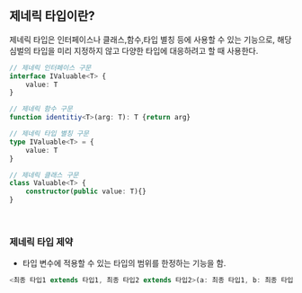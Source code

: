 ## 제네릭 타입이란?

제네릭 타입은 인터페이스나 클래스,함수,타입 별칭 등에 사용할 수 있는 기능으로,
해당 심벌의 타입을 미리 지정하지 않고 다양한 타입에 대응하려고 할 때 사용한다.

```TypeScript
// 제네릭 인터페이스 구문
interface IValuable<T> {
    value: T
}

// 제네릭 함수 구문
function identitiy<T>(arg: T): T {return arg}

// 제네릭 타입 별칭 구문
type IValuable<T> = {
    value: T
}

// 제네릭 클래스 구문
class Valuable<T> {
    constructor(public value: T){}
}
```

<br>

### 제네릭 타입 제약

- 타입 변수에 적용할 수 있는 타입의 범위를 한정하는 기능을 함.

```typescript
<최종 타입1 extends 타입1, 최종 타입2 extends 타입2>(a: 최종 타입1, b: 최종 타입2, ...){}
```
